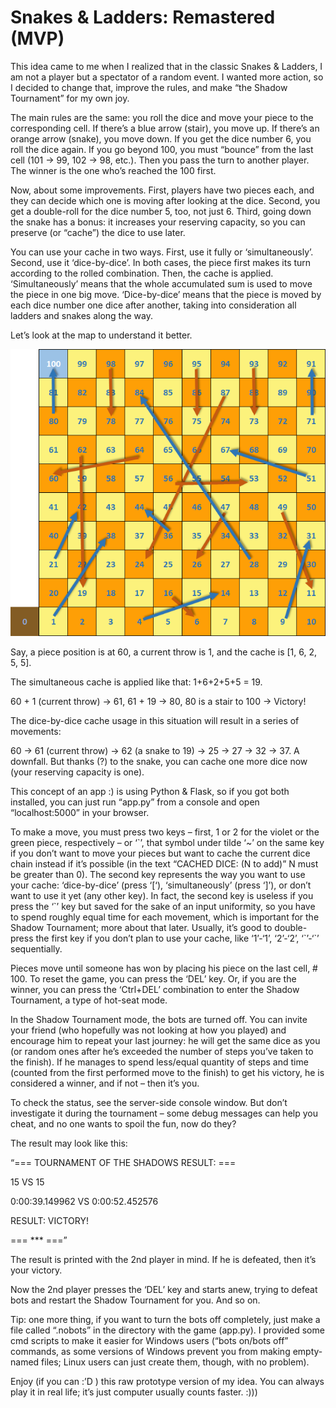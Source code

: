 # Snakes & Ladders: Remastered (MVP)

This idea came to me when I realized that in the classic Snakes & Ladders, I am not a player but a spectator of a random event. I wanted more action, so I decided to change that, improve the rules, and make “the Shadow Tournament” for my own joy.

The main rules are the same: you roll the dice and move your piece to the corresponding cell. If there’s a blue arrow (stair), you move up. If there’s an orange arrow (snake), you move down. If you get the dice number 6, you roll the dice again. If you go beyond 100, you must “bounce” from the last cell (101 -> 99, 102 -> 98, etc.). Then you pass the turn to another player. The winner is the one who’s reached the 100 first.

Now, about some improvements. First, players have two pieces each, and they can decide which one is moving after looking at the dice. Second, you get a double-roll for the dice number 5, too, not just 6. Third, going down the snake has a bonus: it increases your reserving capacity, so you can preserve (or “cache”) the dice to use later.

You can use your cache in two ways. First, use it fully or ‘simultaneously’. Second, use it ‘dice-by-dice’. In both cases, the piece first makes its turn according to the rolled combination. Then, the cache is applied. ‘Simultaneously’ means that the whole accumulated sum is used to move the piece in one big move. ‘Dice-by-dice’ means that the piece is moved by each dice number one dice after another, taking into consideration all ladders and snakes along the way.

Let’s look at the map to understand it better.

![A version of a map](/static/snakeboard.png "A version of a map used in this MVP")

Say, a piece position is at 60, a current throw is 1, and the cache is [1, 6, 2, 5, 5].

The simultaneous cache is applied like that: 1+6+2+5+5 = 19.

60 + 1 (current throw) -> 61, 61 + 19 -> 80, 80 is a stair to 100 -> Victory!

The dice-by-dice cache usage in this situation will result in a series of movements:

60 -> 61 (current throw) -> 62 (a snake to 19) -> 25 -> 27 -> 32 -> 37. A downfall. But thanks (?) to the snake, you can cache one more dice now (your reserving capacity is one).

This concept of an app :) is using Python & Flask, so if you got both installed, you can just run “app.py” from a console and open “localhost:5000” in your browser.

To make a move, you must press two keys – first, 1 or 2 for the violet or the green piece, respectively – or ‘\`’, that symbol under tilde ‘~’ on the same key if you don’t want to move your pieces but want to cache the current dice chain instead if it’s possible (in the text “CACHED DICE: (N to add)” N must be greater than 0).
The second key represents the way you want to use your cache: ‘dice-by-dice’ (press ‘[‘), ‘simultaneously’ (press ‘]’), or don’t want to use it yet (any other key).
In fact, the second key is useless if you press the ‘\`’ key but saved for the sake of an input uniformity, so you have to spend roughly equal time for each movement, which is important for the Shadow Tournament; more about that later. Usually, it’s good to double-press the first key if you don’t plan to use your cache, like ‘1’-‘1’, ‘2’-‘2’, ‘\`’-‘\`’ sequentially.

Pieces move until someone has won by placing his piece on the last cell, # 100. To reset the game, you can press the ‘DEL’ key. Or, if you are the winner, you can press the ‘Ctrl+DEL’ combination to enter the Shadow Tournament, a type of hot-seat mode.

In the Shadow Tournament mode, the bots are turned off. You can invite your friend (who hopefully was not looking at how you played) and encourage him to repeat your last journey: he will get the same dice as you (or random ones after he’s exceeded the number of steps you’ve taken to the finish). If he manages to spend less/equal quantity of steps and time (counted from the first performed move to the finish) to get his victory, he is considered a winner, and if not – then it’s you. 

To check the status, see the server-side console window. But don’t investigate it during the tournament – some debug messages can help you cheat, and no one wants to spoil the fun, now do they?

The result may look like this:

“=== TOURNAMENT OF THE SHADOWS RESULT: ===

15 VS 15

0:00:39.149962 VS 0:00:52.452576

RESULT: VICTORY!

=== *** ===”

The result is printed with the 2nd player in mind. If he is defeated, then it’s your victory.

Now the 2nd player presses the ‘DEL’ key and starts anew, trying to defeat bots and restart the Shadow Tournament for you. And so on.

Tip: one more thing, if you want to turn the bots off completely, just make a file called “.nobots” in the directory with the game (app.py). I provided some cmd scripts to make it easier for Windows users (“bots on/bots off” commands, as some versions of Windows prevent you from making empty-named files; Linux users can just create them, though, with no problem).

Enjoy (if you can :’D ) this raw prototype version of my idea. You can always play it in real life; it’s just computer usually counts faster. :))) 
